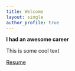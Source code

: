 ```yaml
---
title: Welcome
layout: single
author_profile: true
---
```


**I had an awesome career**

This is some cool text


[Resume](./assets/files/resume.pdf)

